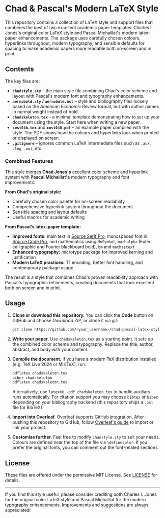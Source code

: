 # Chad & Pascal's Modern LaTeX Style

This repository contains a collection of LaTeX style and support files that combines the best of two excellent academic paper templates: Charles I. Jones's original color LaTeX style and Pascal Michaillat's modern latex-paper enhancements. The package uses carefully chosen colours, hyperlinks throughout, modern typography, and sensible defaults for spacing to make academic papers more readable both on-screen and in print.

## Contents

The key files are:

- **`chadstyle.sty`** – the main style file combining Chad's color scheme and layout with Pascal's modern font and typography enhancements.
- **`aernobold.sty` / `aernobold.bst`** – style and bibliography files loosely based on the *American Economic Review* format, but with author names in normal weight instead of bold.
- **`chadskeleton.tex`** – a minimal template demonstrating how to set up your document using the style. Start here when writing a new paper.
- **`cost04b.tex`** and **`cost040.pdf`** – an example paper compiled with the style. The PDF shows how the colours and hyperlinks look when printed or displayed on screen.
- **`.gitignore`** – ignores common LaTeX intermediate files such as `.aux`, `.log`, `.out`, etc.

### Combined Features

This style merges **Chad Jones's** excellent color scheme and hyperlink system with **Pascal Michaillat's** modern typography and font improvements:

**From Chad's original style:**
* Carefully chosen color palette for on-screen readability
* Comprehensive hyperlink system throughout the document
* Sensible spacing and layout defaults
* Useful macros for academic writing

**From Pascal's latex-paper template:**
* **Improved fonts:** main text in [Source Serif Pro](https://github.com/adobe-fonts/source-serif), monospaced font in [Source Code Pro](https://github.com/adobe-fonts/source-code-pro), and mathematics using `MnSymbol`, `mathalpha` (Euler calligraphic and Fourier blackboard bold), `bm` and `mathastext`
* **Enhanced typography:** microtype package for improved kerning and justification
* **Modern LaTeX practices:** T1 encoding, better font handling, and contemporary package usage

The result is a style that combines Chad's proven readability approach with Pascal's typographic refinements, creating documents that look excellent both on screen and in print.

## Usage

1. **Clone or download this repository.** You can click the **Code** button on GitHub and choose *Download ZIP*, or clone it via git:

   ```bash
   git clone https://github.com/<your_username>/chad-pascal-latex-style.git
   ```

2. **Write your paper.** Use `chadskeleton.tex` as a starting point. It sets up the combined color scheme and typography. Replace the title, author, abstract, and body with your content.

3. **Compile the document.** If you have a modern TeX distribution installed (e.g. TeX Live 2024 or MiKTeX), run:

   ```bash
   pdflatex chadskeleton.tex
   biber chadskeleton
   pdflatex chadskeleton.tex
   ```

   Alternatively, use `latexmk -pdf chadskeleton.tex` to handle auxiliary runs automatically. For citation support you may choose `bibtex` or `biber` depending on your bibliography backend (this repository ships a `.bst` file for BibTeX).

4. **Import into Overleaf.** Overleaf supports GitHub integration. After pushing this repository to GitHub, follow [Overleaf's guide](https://www.overleaf.com/learn/how-to/How_do_I_use_Git_and_GitHub_with_Overleaf%3F) to import or link your project.

5. **Customise further.** Feel free to modify `chadstyle.sty` to suit your needs. Colours are defined near the top of the file via `\definecolor`. If you prefer the original fonts, you can comment out the font-related sections.

## License

These files are offered under the permissive MIT License. See [LICENSE](LICENSE) for details.

---

If you find this style useful, please consider crediting both Charles I. Jones for the original color LaTeX style and Pascal Michaillat for the modern typography enhancements. Improvements and suggestions are always appreciated!
